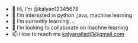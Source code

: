 - 👋 Hi, I’m @kalyan12345678
- 👀 I’m interested in python ,java, machine learning
- 🌱 I’m currently learning ...
- 💞️ I’m looking to collaborate on machne learning
- 📫 How to reach me kalyanalladi3@gmail.com

<!---
kalyan12345678/kalyan12345678 is a ✨ special ✨ repository because its `README.md` (this file) appears on your GitHub profile.
You can click the Preview link to take a look at your changes.
--->
